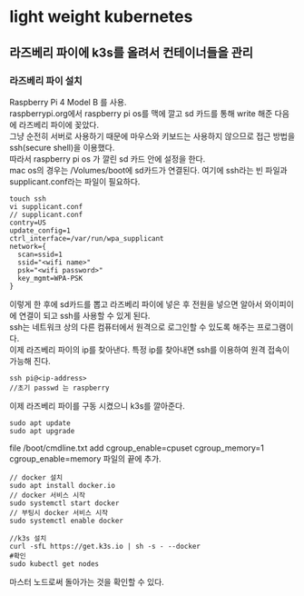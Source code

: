 light weight kubernetes
=======================

## 라즈베리 파이에 k3s를 올려서 컨테이너들을 관리
### 라즈베리 파이 설치
Raspberry Pi 4 Model B 를 사용.  
raspberrypi.org에서 raspberry pi os를 맥에 깔고 sd 카드를 통해 write 해준 다음에 라즈베리 파이에 꽂았다.  
그냥 순전히 서버로 사용하기 때문에 마우스와 키보드는 사용하지 않으므로 접근 방법을 ssh(secure shell)을 이용했다.   
따라서 raspberry pi os 가 깔린 sd 카드 안에 설정을 한다.   
mac os의 경우는 /Volumes/boot에 sd카드가 연결된다. 여기에 ssh라는 빈 파일과 supplicant.conf라는 파일이 필요하다.   
```
touch ssh
vi supplicant.conf
// supplicant.conf
contry=US
update_config=1
ctrl_interface=/var/run/wpa_supplicant
network={
  scan=ssid=1
  ssid="<wifi name>"
  psk="<wifi password>"
  key_mgmt=WPA-PSK
}
```
이렇게 한 후에 sd카드를 뽑고 라즈베리 파이에 넣은 후 전원을 넣으면 알아서 와이피이에 연결이 되고 ssh를 사용할 수 있게 된다.  
ssh는 네트워크 상의 다른 컴퓨터에서 원격으로 로그인할 수 있도록 해주는 프로그램이다.  
이제 라즈베리 파이의 ip를 찾아낸다. 특정 ip를 찾아내면 ssh를 이용하여 원격 접속이 가능해 진다.   
```
ssh pi@<ip-address>
//초기 passwd 는 raspberry
```
이제 라즈베리 파이를 구동 시켰으니 k3s를 깔아준다.   
```
sudo apt update
sudo apt upgrade
``` 
file /boot/cmdline.txt add cgroup_enable=cpuset cgroup_memory=1 cgroup_enable=memory 파일의 끝에 추가.  
``` 
// docker 설치
sudo apt install docker.io
// docker 서비스 시작
sudo systemctl start docker
// 부팅시 docker 서비스 시작
sudo systemctl enable docker

//k3s 설치
curl -sfL https://get.k3s.io | sh -s - --docker
#확인
sudo kubectl get nodes
```
마스터 노드로써 돌아가는 것을 확인할 수 있다.  







